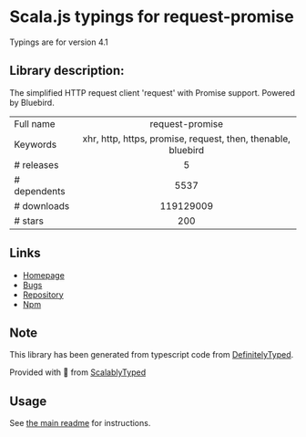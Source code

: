 
# Scala.js typings for request-promise

Typings are for version 4.1

## Library description:
The simplified HTTP request client 'request' with Promise support. Powered by Bluebird.

|                    |                 |
| ------------------ | :-------------: |
| Full name          | request-promise |
| Keywords           | xhr, http, https, promise, request, then, thenable, bluebird |
| # releases         | 5 |
| # dependents       | 5537 |
| # downloads        | 119129009 |
| # stars            | 200 |

## Links
- [Homepage](https://github.com/request/request-promise#readme)
- [Bugs](https://github.com/request/request-promise/issues)
- [Repository](https://github.com/request/request-promise)
- [Npm](https://www.npmjs.com/package/request-promise)
    


## Note
This library has been generated from typescript code from [DefinitelyTyped](https://definitelytyped.org).

Provided with :purple_heart: from [ScalablyTyped](https://github.com/oyvindberg/ScalablyTyped)

## Usage
See [the main readme](../../readme.md) for instructions.


